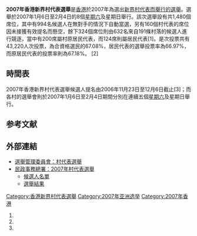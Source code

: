 **2007年香港新界村代表選舉**是[香港](../Page/香港.md "wikilink")於2007年為選出[新界村代表而舉行的](https://zh.wikipedia.org/wiki/新界村代表 "wikilink")[選舉](../Page/選舉.md "wikilink")。選舉於2007年1月6日至2月4日的8個[星期六](../Page/星期六.md "wikilink")及星期日舉行。該次選舉設有共1,480個席位，其中有994名候選人在無對手的情況下自動當選，另有160個村代表的席位因未接獲有效提名而懸空，餘下324個席位則由632名來自191條村落的候選人進行競逐，當中有200席屬村原居民代表，而124席則屬居民代表\[1\]。是次投票共有43,220人次投票，為合資格選民的67.08%，居民代表的選舉投票率為66.97%，而原居民代表的投票率則為67.18%。 \[2\]

## 時間表

2007年香港新界村代表選舉候選人提名由2006年11月23日至12月6日截止\[3\]；而各村的選舉會則於2007年1月6日至2月4日期間分別在連續五個[星期六](../Page/星期六.md "wikilink")及星期日舉行。

## 参考文献

<div class="references-small">

<references />

</div>

## 外部連結

  - [選舉管理委員會：村代表選舉](http://www.eac.gov.hk/ch/village/vre.htm)
  - [民政事務總署：2007年村代表選舉](https://web.archive.org/web/20081014113438/http://www.had.gov.hk/vre/chi/elections/index2007.html)
      - [候選人名單](https://web.archive.org/web/20080926184350/http://www.had.gov.hk/vre/chi/elections/2007map.html)
      - [選舉結果](https://web.archive.org/web/20080716060959/http://www.had.gov.hk/vre/chi/elections/2007results.html)

[Category:香港新界村代表選舉](https://zh.wikipedia.org/wiki/Category:香港新界村代表選舉 "wikilink") [Category:2007年亚洲选举](https://zh.wikipedia.org/wiki/Category:2007年亚洲选举 "wikilink") [Category:2007年香港](https://zh.wikipedia.org/wiki/Category:2007年香港 "wikilink")

1.
2.
3.